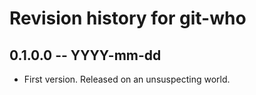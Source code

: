 # Revision history for git-who

## 0.1.0.0  -- YYYY-mm-dd

* First version. Released on an unsuspecting world.
